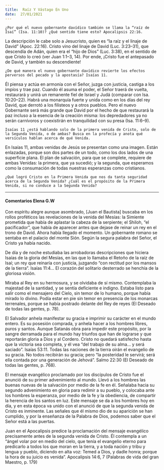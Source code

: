 ```yaml
---
title:  Raíz Y Vástago En Uno 
date:  27/01/2021
---
```


`¿Por qué el nuevo gobernante davídico también se llama la “raíz de Isaí” (Isa. 11:10)? ¿Qué sentido tiene esto? Apocalipsis 22:16.`

La descripción le cabe solo a Jesucristo, quien es “la raíz y el linaje de David” (Apoc. 22:16). Cristo vino del linaje de David (Luc. 3:23–31), que descendía de Adán, quien era el “hijo de Dios” (Luc. 3:38), en el sentido de que Cristo lo creó (ver Juan 1:1–3, 14). Por ende, ¡Cristo fue el antepasado de David, y también su descendiente!

`¿De qué manera el nuevo gobernante davídico revierte los efectos perversos del pecado y la apostasía? Isaías 11.`

Él piensa y actúa en armonía con el Señor, juzga con justicia, castiga a los impíos y trae paz. Cuando él asuma el poder, el Señor traerá de vuelta, restaurará y unirá un remanente fiel de Israel y Judá (comparar con Isa. 10:20–22). Habrá una monarquía fuerte y unida como en los días del rey David, que derrotó a los filisteos y a otros pueblos. Pero el nuevo Gobernante será más grande que David por el hecho de que restaurará la paz incluso a la esencia de la creación misma: los depredadores ya no serán carnívoros y coexistirán en tranquilidad con su presa (Isa. 11:6–9).

`Isaías 11 ¿está hablando solo de la primera venida de Cristo, solo de la Segunda Venida, o de ambas? Busca en la profecía y anota qué versículos hablan acerca de qué Venida.`

En Isaías 11, ambas venidas de Jesús se presentan como una imagen. Están enlazadas, porque son dos partes de un todo, como los dos lados de una superficie plana. El plan de salvación, para que se complete, requiere de ambas Venidas: la primera, que ya sucedió; y la segunda, que esperamos como la consumación de todas nuestras esperanzas como cristianos.

`¿Qué logró Cristo en la Primera Venida que nos da tanta seguridad acerca de la Segunda Venida? ¿Cuál es el propósito de la Primera Venida, si no conduce a la Segunda Venida?`

---

#### Comentarios Elena G.W

Con espíritu alegre aunque asombrado, [Juan el Bautista] buscaba en los rollos proféticos las revelaciones de la venida del Mesías: la Simiente prometida que había de aplastar la cabeza de la serpiente; el Shiloh, “el pacificador”, que había de aparecer antes que dejase de reinar un rey en el trono de David. Ahora había llegado el momento. Un gobernante romano se sentaba en el palacio del monte Sión. Según la segura palabra del Señor, el Cristo ya había nacido.

De día y de noche estudiaba las arrobadoras descripciones que hiciera Isaías de la gloria del Mesías, en las que lo llamaba el Retoño de la raíz de Isaí; un rey que reinaría con justicia, juzgando “con rectitud por los mansos de la tierra”. Isaías 11:4… El corazón del solitario desterrado se henchía de la gloriosa visión.

Miraba al Rey en su hermosura, y se olvidaba de sí mismo. Contemplaba la majestad de la santidad, y se sentía deficiente e indigno. Estaba listo para salir como el mensajero del Cielo, sin temor de lo humano, porque había mirado lo divino. Podía estar en pie sin temor en presencia de los monarcas terrenales, porque se había postrado delante del Rey de reyes (El Deseado de todas las gentes, p. 78).

El Salvador anhela manifestar su gracia e imprimir su carácter en el mundo entero. Es su posesión comprada, y anhela hacer a los hombres libres, puros y santos. Aunque Satanás obra para impedir este propósito, por la sangre derramada para el mundo hay triunfos que han de lograrse y que reportarán gloria a Dios y al Cordero. Cristo no quedará satisfecho hasta que la victoria sea completa, y él vea “del trabajo de su alma… y será saciado”. Isaías 53:11. Todas las naciones de la tierra oirán el evangelio de su gracia. No todos recibirán su gracia; pero “la posteridad le servirá; será ella contada por una generación de Jehová”. Salmo 22:30 (El Deseado de todas las gentes, p. 768).

El mensaje evangélico proclamado por los discípulos de Cristo fue el anunció de su primer advenimiento al mundo. Llevó a los hombres las buenas nuevas de la salvación por medio de la fe en él. Señalaba hacia su segundo advenimiento en gloria para redimir a su pueblo, y colocaba ante los hombres la esperanza, por medio de la fe y la obediencia, de compartir la herencia de los santos en luz. Este mensaje se da a los hombres hoy en día, y en esta época va unido con el anunció de que la segunda venida de Cristo es inminente. Las señales que él mismo dio de su aparición se han cumplido, y por la enseñanza de la Palabra de Dios, podemos saber que el Señor está a las puertas.

Juan en el Apocalipsis predice la proclamación del mensaje evangélico precisamente antes de la segunda venida de Cristo. Él contempla a un “ángel volar por en medio del cielo, que tenía el evangelio eterno para predicarlo a todos los que moran en la tierra, y a toda nación y tribu y lengua y pueblo, diciendo en alta voz: Temed a Dios, y dadle honra; porque la hora de su juicio es venida”. Apocalipsis 14:6, 7 (Palabras de vida del gran Maestro, p. 179)
